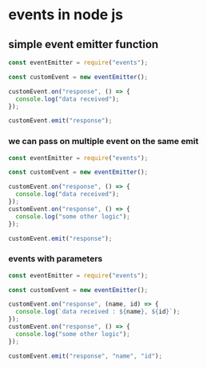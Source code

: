# events in node js

## simple event emitter function

```javascript
const eventEmitter = require("events");

const customEvent = new eventEmitter();

customEvent.on("response", () => {
  console.log("data received");
});

customEvent.emit("response");
```

### we can pass on multiple event on the same emit

```javascript
const eventEmitter = require("events");

const customEvent = new eventEmitter();

customEvent.on("response", () => {
  console.log("data received");
});
customEvent.on("response", () => {
  console.log("some other logic");
});

customEvent.emit("response");
```

### events with parameters

```javascript
const eventEmitter = require("events");

const customEvent = new eventEmitter();

customEvent.on("response", (name, id) => {
  console.log(`data received : ${name}, ${id}`);
});
customEvent.on("response", () => {
  console.log("some other logic");
});

customEvent.emit("response", "name", "id");
```
